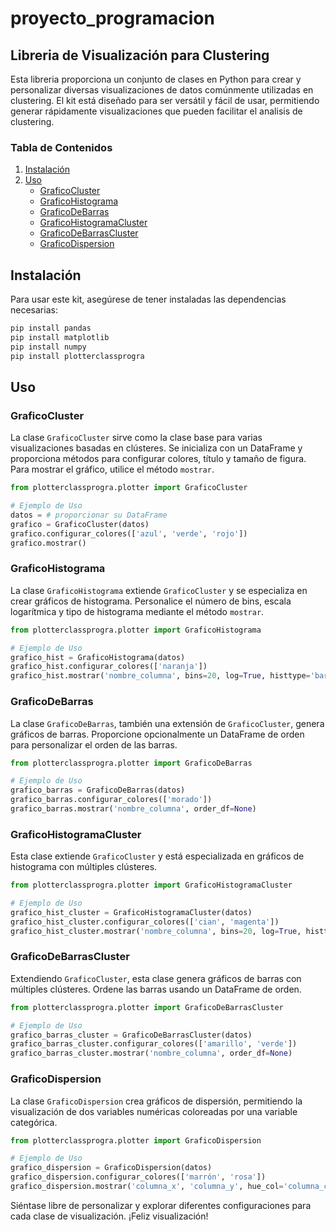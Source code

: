 # proyecto_programacion

## Libreria de Visualización para Clustering

Esta libreria proporciona un conjunto de clases en Python para crear y personalizar diversas visualizaciones de datos comúnmente utilizadas en clustering. El kit está diseñado para ser versátil y fácil de usar, permitiendo generar rápidamente visualizaciones que pueden facilitar el analisis de clustering.

### Tabla de Contenidos

1. [Instalación](#instalación)
2. [Uso](#uso)
   - [GraficoCluster](#graficocluster)
   - [GraficoHistograma](#graficohistograma)
   - [GraficoDeBarras](#graficodebarras)
   - [GraficoHistogramaCluster](#graficohistogramacluter)
   - [GraficoDeBarrasCluster](#graficodebarrascluster)
   - [GraficoDispersion](#graficodispersion)

## Instalación

Para usar este kit, asegúrese de tener instaladas las dependencias necesarias:

```bash
pip install pandas
pip install matplotlib
pip install numpy
pip install plotterclassprogra
```

## Uso

### GraficoCluster

La clase `GraficoCluster` sirve como la clase base para varias visualizaciones basadas en clústeres. Se inicializa con un DataFrame y proporciona métodos para configurar colores, título y tamaño de figura. Para mostrar el gráfico, utilice el método `mostrar`.

```python
from plotterclassprogra.plotter import GraficoCluster

# Ejemplo de Uso
datos = # proporcionar su DataFrame
grafico = GraficoCluster(datos)
grafico.configurar_colores(['azul', 'verde', 'rojo'])
grafico.mostrar()
```

### GraficoHistograma

La clase `GraficoHistograma` extiende `GraficoCluster` y se especializa en crear gráficos de histograma. Personalice el número de bins, escala logarítmica y tipo de histograma mediante el método `mostrar`.

```python
from plotterclassprogra.plotter import GraficoHistograma

# Ejemplo de Uso
grafico_hist = GraficoHistograma(datos)
grafico_hist.configurar_colores(['naranja'])
grafico_hist.mostrar('nombre_columna', bins=20, log=True, histtype='bar')
```

### GraficoDeBarras

La clase `GraficoDeBarras`, también una extensión de `GraficoCluster`, genera gráficos de barras. Proporcione opcionalmente un DataFrame de orden para personalizar el orden de las barras.

```python
from plotterclassprogra.plotter import GraficoDeBarras

# Ejemplo de Uso
grafico_barras = GraficoDeBarras(datos)
grafico_barras.configurar_colores(['morado'])
grafico_barras.mostrar('nombre_columna', order_df=None)
```

### GraficoHistogramaCluster

Esta clase extiende `GraficoCluster` y está especializada en gráficos de histograma con múltiples clústeres.

```python
from plotterclassprogra.plotter import GraficoHistogramaCluster

# Ejemplo de Uso
grafico_hist_cluster = GraficoHistogramaCluster(datos)
grafico_hist_cluster.configurar_colores(['cian', 'magenta'])
grafico_hist_cluster.mostrar('nombre_columna', bins=20, log=True, histtype='step')
```

### GraficoDeBarrasCluster

Extendiendo `GraficoCluster`, esta clase genera gráficos de barras con múltiples clústeres. Ordene las barras usando un DataFrame de orden.

```python
from plotterclassprogra.plotter import GraficoDeBarrasCluster

# Ejemplo de Uso
grafico_barras_cluster = GraficoDeBarrasCluster(datos)
grafico_barras_cluster.configurar_colores(['amarillo', 'verde'])
grafico_barras_cluster.mostrar('nombre_columna', order_df=None)
```

### GraficoDispersion

La clase `GraficoDispersion` crea gráficos de dispersión, permitiendo la visualización de dos variables numéricas coloreadas por una variable categórica.

```python
from plotterclassprogra.plotter import GraficoDispersion

# Ejemplo de Uso
grafico_dispersion = GraficoDispersion(datos)
grafico_dispersion.configurar_colores(['marrón', 'rosa'])
grafico_dispersion.mostrar('columna_x', 'columna_y', hue_col='columna_cluster')
```

Siéntase libre de personalizar y explorar diferentes configuraciones para cada clase de visualización. ¡Feliz visualización!
